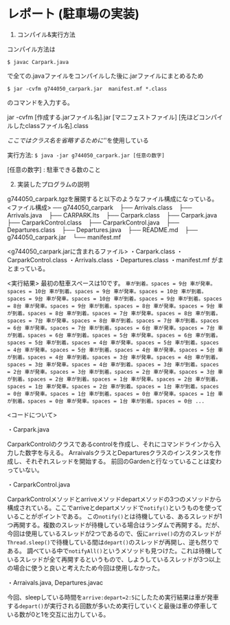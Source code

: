 # レポート (駐車場の実装)

1. コンパイル&実行方法

コンパイル方法は

`$ javac Carpark.java`

で全ての.javaファイルをコンパイルした後に.jarファイルにまとめるため

`$ jar -cvfm g744050_carpark.jar  manifest.mf *.class`

のコマンドを入力する。

jar -cvfm [作成する.jarファイル名].jar [マニフェストファイル] [先ほどコンパイルしたclassファイル名].class

*ここではクラス名を省略するために'*'を使用している

実行方法: `$ java -jar g744050_carpark.jar [任意の数字]`

[任意の数字] : 駐車できる数のこと

2. 実装したプログラムの説明

g744050_carpark.tgzを展開すると以下のようなファイル構成になっている。
<ファイル構成>
── g744050_carpark
   ├── Arrivals.class
   ├── Arrivals.java
   ├── CARPARK.lts
   ├── Carpark.class
   ├── Carpark.java
   ├── CarparkControl.class
   ├── CarparkControl.java
   ├── Departures.class
   ├── Departures.java
   ├── README.md
   ├── g744050_carpark.jar
   └── manifest.mf

<g744050_carpark.jarに含まれるファイル>
・Carpark.class
・CarparkControl.class
・Arrivals.class
・Departures.class
・manifest.mf
がまとまっている。

<実行結果>
最初の駐車スペースは10です。
`車が到着。spaces = 9台
車が発車。spaces = 10台
車が到着。spaces = 9台
車が発車。spaces = 10台
車が到着。spaces = 9台
車が発車。spaces = 10台
車が到着。spaces = 9台
車が到着。spaces = 8台
車が発車。spaces = 9台
車が到着。spaces = 8台
車が発車。spaces = 9台
車が到着。spaces = 8台
車が到着。spaces = 7台
車が発車。spaces = 8台
車が到着。spaces = 7台
車が発車。spaces = 8台
車が到着。spaces = 7台
車が到着。spaces = 6台
車が発車。spaces = 7台
車が到着。spaces = 6台
車が発車。spaces = 7台
車が到着。spaces = 6台
車が到着。spaces = 5台
車が発車。spaces = 6台
車が到着。spaces = 5台
車が到着。spaces = 4台
車が発車。spaces = 5台
車が到着。spaces = 4台
車が発車。spaces = 5台
車が到着。spaces = 4台
車が発車。spaces = 5台
車が到着。spaces = 4台
車が到着。spaces = 3台
車が発車。spaces = 4台
車が到着。spaces = 3台
車が発車。spaces = 4台
車が到着。spaces = 3台
車が到着。spaces = 2台
車が発車。spaces = 3台
車が到着。spaces = 2台
車が発車。spaces = 3台
車が到着。spaces = 2台
車が到着。spaces = 1台
車が発車。spaces = 2台
車が到着。spaces = 1台
車が発車。spaces = 2台
車が到着。spaces = 1台
車が到着。spaces = 0台
車が発車。spaces = 1台
車が到着。spaces = 0台
車が発車。spaces = 1台
車が到着。spaces = 0台
車が発車。spaces = 1台
車が到着。spaces = 0台
...`

<コードについて>

・Carpark.java

CarparkControlのクラスであるcontrolを作成し、それにコマンドラインから入力した数字を与える。
ArraivalsクラスとDeparturesクラスのインスタンスを作成し、それぞれスレッドを開始する。
前回のGardenと行なっていることは変わっていない。

・CarparkControl.java

CarparkControlメソッドとarriveメソッドdepartメソッドの3つのメソッドから構成されている。ここでarriveとdepartメソッドで`notify()`というものを使っていることがポイントである。
この`notify()`とは待機している、あるスレッドが1つ再開する。複数のスレッドが待機している場合はランダムで再開する。だが、今回は使用しているスレッドが2つであるので、仮に`arrive()`の方のスレッドが`Thread.sleep()`で待機している間は`depart()`のスレッドが再開し、逆も然りである。
調べている中で`notifyAll()`というメソッドも見つけた。これは待機しているスレッドが全て再開するというもので、しようしているスレッドが3つ以上の場合に使うと良いと考えたため今回は使用しなかった。

・Arraivals.java, Departures.javac

今回、sleepしている時間を`arrive:depart=2:5`にしたため実行結果は車が発車する`depart()`が実行される回数が多いため実行していくと最後は車の停車している数が0と1を交互に出力している。
